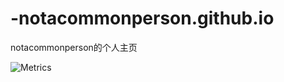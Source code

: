 # -notacommonperson.github.io
notacommonperson的个人主页


![Metrics](https://metrics.lecoq.io/notacommonperson?template=classic&base=header%2C%20activity%2C%20community%2C%20repositories%2C%20metadata&base.indepth=false&base.hireable=false&base.skip=false&config.timezone=Asia%2FShanghai)

